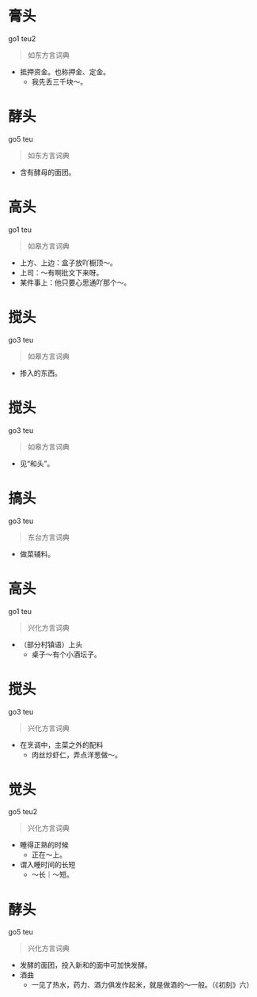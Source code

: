 # 膏头
go1 teu2
> 如东方言词典
- 抵押资金。也称押金、定金。
  - 我先丢三千块～。

# 酵头
go5 teu
> 如东方言词典
- 含有酵母的面团。

# 高头
go1 teu
> 如皋方言词典
- 上方、上边：盒子放吖橱顶～。
- 上司：～有啊批文下来呀。
- 某件事上：他只要心思通吖那个～。

# 搅头
go3 teu
> 如皋方言词典
- 掺入的东西。

# 搅头
go3 teu
> 如皋方言词典
- 见“和头”。

# 搞头
go3 teu
> 东台方言词典
- 做菜辅料。

# 高头
go1 teu
> 兴化方言词典
- （部分村镇语）上头
  - 桌子～有个小酒坛子。

# 搅头
go3 teu
> 兴化方言词典
- 在烹调中，主菜之外的配料
  - 肉丝炒虾仁，弄点洋葱做～。

# 觉头
go5 teu2
> 兴化方言词典
- 睡得正熟的时候
  - 正在～上。
- 谓入睡时间的长短
  - ～长｜～短。

# 酵头
go5 teu
> 兴化方言词典
- 发酵的面团，投入新和的面中可加快发酵。
- 酒曲
  - 一见了热水，药力、酒力俱发作起米，就是做酒的～一般。（《初刻》六）
